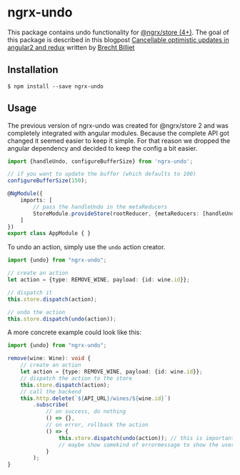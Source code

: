 # ngrx-undo

This package contains undo functionality for [@ngrx/store (4+)](https://github.com/ngrx/platform).
The goal of this package is described in this blogpost [Cancellable optimistic updates in angular2 and redux](http://blog.brecht.io/Cancellable-optimistic-updates-in-Angular2-and-Redux/) written by [Brecht Billiet](http://brecht.io)


## Installation

```
$ npm install --save ngrx-undo
```


## Usage

The previous version of ngrx-undo was created for @ngrx/store 2 and was completely integrated with angular modules. Because the complete API got changed it seemed easier to keep it simple. For that reason we dropped the angular dependency and decided to keep the config a bit easier.

```typescript
import {handleUndo, configureBufferSize} from 'ngrx-undo';

// if you want to update the buffer (which defaults to 100)
configureBufferSize(150);

@NgModule({
    imports: [
        // pass the handleUndo in the metaReducers
        StoreModule.provideStore(rootReducer, {metaReducers: [handleUndo]}) 
    ]
})
export class AppModule { }
```

To undo an action, simply use the `undo` action creator.

```typescript
import {undo} from "ngrx-undo";

// create an action
let action = {type: REMOVE_WINE, payload: {id: wine.id}};

// dispatch it
this.store.dispatch(action);

// undo the action
this.store.dispatch(undo(action));
```

A more concrete example could look like this:

```typescript
import {undo} from "ngrx-undo";

remove(wine: Wine): void {
    // create an action
    let action = {type: REMOVE_WINE, payload: {id: wine.id}};
    // dispatch the action to the store
    this.store.dispatch(action);
    // call the backend
    this.http.delete(`${API_URL}/wines/${wine.id}`)
        .subscribe(
            // on success, do nothing
            () => {},
            // on error, rollback the action
            () => {
                this.store.dispatch(undo(action)); // this is important!
                // maybe show somekind of errormessage to show the user that it's action failed
            }
        );
}
```